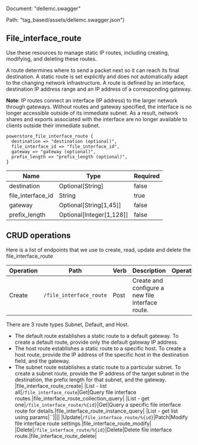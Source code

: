 Document: "dellemc.swagger"


Path: "tag_based/assets/dellemc.swagger.json")

## File_interface_route

Use these resources to manage static IP routes, including creating, modifying, and deleting these routes.

A route determines where to send a packet next so it can reach its final destination. A static route is set explicitly and does not automatically adapt to the changing network infrastructure. A route is defined by an interface, destination IP address range and an IP address of a corresponding gateway.

**Note**: IP routes connect an interface (IP address) to the larger network through gateways. Without routes and gateway specified, the interface is no longer accessible outside of its immediate subnet. As a result, network shares and exports associated with the interface are no longer available to clients outside their immediate subnet.


```puppet
powerstore_file_interface_route {
  destination => "destination (optional)",
  file_interface_id => "file_interface_id",
  gateway => "gateway (optional)",
  prefix_length => "prefix_length (optional)",
}
```

| Name        | Type           | Required       |
| ------------- | ------------- | ------------- |
|destination | Optional[String] | false |
|file_interface_id | String | true |
|gateway | Optional[String[1,45]] | false |
|prefix_length | Optional[Integer[1,128]] | false |



## CRUD operations

Here is a list of endpoints that we use to create, read, update and delete the file_interface_route

| Operation | Path | Verb | Description | OperationID |
| ------------- | ------------- | ------------- | ------------- | ------------- |
|Create|`/file_interface_route`|Post|Create and configure a new file interface route.
There are 3 route types Subnet, Default, and Host.
* The default route establishes a static route to a default gateway. To create a default route, provide only the default gateway IP address.
* The host route establishes a static route to a specific host. To create a host route, provide the IP address of the specific host in the destination field, and the gateway.
* The subnet route establishes a static route to a particular subnet. To create a subnet route, provide the IP address of the target subnet in the destination, the prefix length for that subnet, and the gateway.
|file_interface_route_create|
|List - list all|`/file_interface_route`|Get|Query file interface routes.|file_interface_route_collection_query|
|List - get one|`/file_interface_route/%{id}`|Get|Query a specific file interface route for details.|file_interface_route_instance_query|
|List - get list using params|``||||
|Update|`/file_interface_route/%{id}`|Patch|Modify file interface route settings.|file_interface_route_modify|
|Delete|`/file_interface_route/%{id}`|Delete|Delete file interface route.|file_interface_route_delete|
